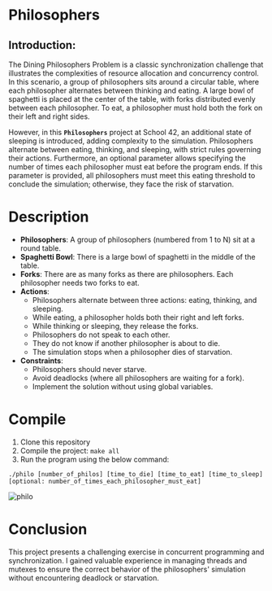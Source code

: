 # Philosophers

## Introduction:
The Dining Philosophers Problem is a classic synchronization challenge that illustrates the complexities of resource allocation and concurrency control. In this scenario, a group of philosophers sits around a circular table, where each philosopher alternates between thinking and eating. A large bowl of spaghetti is placed at the center of the table, with forks distributed evenly between each philosopher. To eat, a philosopher must hold both the fork on their left and right sides.

However, in this **`Philosophers`** project at School 42, an additional state of sleeping is introduced, adding complexity to the simulation. Philosophers alternate between eating, thinking, and sleeping, with strict rules governing their actions. Furthermore, an optional parameter allows specifying the number of times each philosopher must eat before the program ends. If this parameter is provided, all philosophers must meet this eating threshold to conclude the simulation; otherwise, they face the risk of starvation.

# Description
* **Philosophers**: A group of philosophers (numbered from 1 to N) sit at a round table.
* **Spaghetti Bowl**: There is a large bowl of spaghetti in the middle of the table.
* **Forks**: There are as many forks as there are philosophers. Each philosopher needs two forks to eat.
* **Actions**:
	* Philosophers alternate between three actions: eating, thinking, and sleeping.
	* While eating, a philosopher holds both their right and left forks.
	* While thinking or sleeping, they release the forks.
	* Philosophers do not speak to each other.
	* They do not know if another philosopher is about to die.
	* The simulation stops when a philosopher dies of starvation.
* **Constraints**:
	* Philosophers should never starve.
	* Avoid deadlocks (where all philosophers are waiting for a fork).
	* Implement the solution without using global variables.

# Compile
1. Clone this repository
2. Compile the project:
```make all```
3. Run the program using the below command:

```./philo [number_of_philos] [time_to_die] [time_to_eat] [time_to_sleep] [optional: number_of_times_each_philosopher_must_eat]```

![philo](https://github.com/Larakh88/Philosophers/assets/88907380/c3f3fecf-4018-4de0-9605-69ffeb367ec8)

# Conclusion
This project presents a challenging exercise in concurrent programming and synchronization. I gained valuable experience in managing threads and mutexes to ensure the correct behavior of the philosophers' simulation without encountering deadlock or starvation.

